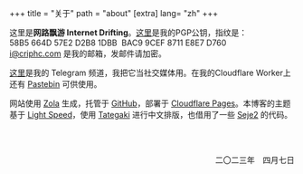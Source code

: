 +++
title = "关于"
path = "about"
[extra]
lang= "zh"
+++

这里是**网路飘游 Internet Drifting**。[这里](https://r2.hicriphc.com/pub.asc)是我的PGP公钥，指纹是：  
58B5 664D 57E2 D2B8 1DBB  BAC9 9CEF 8711 E8E7 D760  
<i@criphc.com> 是我的邮箱，发邮件请加密。

[这里](https://t.me/hicriphc)是我的 Telegram 频道，我把它当社交媒体用。在我的Cloudflare Worker上还有 [Pastebin](https://pb.hicriphc.com) 可供使用。

网站使用 [Zola](https://getzola.org) 生成，托管于 [GitHub](https://github.com/criphc/drifting)，部署于 [Cloudflare Pages](https://pages.dev)。本博客的主题基于 [Light Speed](https://github.com/carpetscheme/lightspeed)，使用 [Tategaki](https://github.com/Denkiame/Tategaki-Core) 进行中文排版，也借用了一些 [Seje2](https://github.com/eatradish/Seje2) 的代码。



<div style="overflow: auto;padding-block: 15px;">
<p class="latin" style="text-align: right;line-height: 0%;margin-block-start: 3em;">二〇二三年　四月七日　</p>
</div>